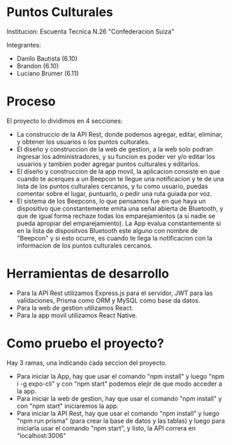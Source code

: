 # Puntos Culturales

Institucion: Escuenta Tecnica N.26 "Confederacion Suiza"

Integrantes: 
- Danilo Bautista (6.10)
- Brandon (6.10)
- Luciano Brumer (6.11)

# Proceso
El proyecto lo dividimos en 4 secciones:
- La construccio de la API Rest, donde podemos agregar, editar, eliminar, y obtener los usuarios o los puntos culturales.
- El diseño y construccion de la web de gestion, a la web solo podran ingresar los administradores, y su funcion es poder ver y/o editar los usuarios y tambien poder agregar puntos culturales y editarlos.
- El diseño y construccion de la app movil, la aplicacion consiste en que cuando te acerques a un Beepcon te llegue una notificacion y te de una lista de los puntos culturales cercanos, y tu como usuario, puedas comentar sobre el lugar, puntuarlo, o pedir una ruta guiada por voz.
- El sistema de los Beepcons, lo que pensamos fue en que haya un dispositivo que constantemente emita una señal abierta de Bluetooth, y que de igual forma rechaze todas los emparejamientos (a si nadie se pueda apropiar del emparejamiento). La App evalua constantemente si en la lista de dispositvos Bluetooth este alguno con nombre de "Beepcon" y si esto ocurre, es cuando te llega la notificacion con la informacion de los puntos culturales cercanos.

# Herramientas de desarrollo
- Para la API Rest utilizamos Express.js para el servidor, JWT para las validaciones, Prisma como ORM y MySQL como base da datos.
- Para la web de gestion utilizamos React.
- Para la app movil utilizamos React Native.

# Como pruebo el proyecto?
Hay 3 ramas, una indicando cada seccion del proyecto.
- Para iniciar la App, hay que usar el comando "npm install" y luego "npm i -g expo-cli" y con "npm start" podemos elejir de que modo acceder a la app.
- Para iniciar la web de gestion, hay que usar el comando "npm install" y con "npm start" iniciaremos la app.
- Para iniciar la API Rest, hay que usar el comando "npm install" y luego "npm run prisma" (para crear la base de datos y las tablas) y luego para iniciarla usar el comando "npm start", y listo, la API correra en "localhost:3006"